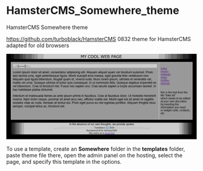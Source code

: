 # HamsterCMS_Somewhere_theme
HamsterCMS Somewhere theme

https://github.com/turboblack/HamsterCMS 0832 theme for HamsterCMS adapted for old browsers

![this is what theme looks like](https://github.com/turboblack/HamsterCMS_Somewhere_theme/blob/main/somewhere.png)

To use a template, create an **Somewhere** folder in the **templates** folder, paste theme file there, open the admin panel on the hosting, select the page, and specify this template in the options.
